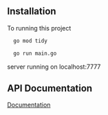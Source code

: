 
## Installation

To running this project

```bash
  go mod tidy
```

```bash
  go run main.go
```

  server running on localhost:7777

## API Documentation

[Documentation](https://documenter.getpostman.com/view/27589244/2sA3dsnuAx)
